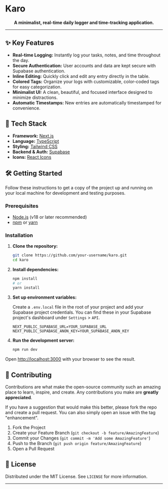 # Karo

<p align="center">
  <strong>A minimalist, real-time daily logger and time-tracking application.</strong>
</p>


---

## ✨ Key Features

-   **Real-time Logging:** Instantly log your tasks, notes, and time throughout the day.
-   **Secure Authentication:** User accounts and data are kept secure with Supabase authentication.
-   **Inline Editing:** Quickly click and edit any entry directly in the table.
-   **Colored Tags:** Organize your logs with customizable, color-coded tags for easy categorization.
-   **Minimalist UI:** A clean, beautiful, and focused interface designed to minimize distractions.
-   **Automatic Timestamps:** New entries are automatically timestamped for convenience.

## 🚀 Tech Stack

-   **Framework:** [Next.js](https://nextjs.org/)
-   **Language:** [TypeScript](https://www.typescriptlang.org/)
-   **Styling:** [Tailwind CSS](https://tailwindcss.com/)
-   **Backend & Auth:** [Supabase](https://supabase.io/)
-   **Icons:** [React Icons](https://react-icons.github.io/react-icons/)

## 🛠️ Getting Started

Follow these instructions to get a copy of the project up and running on your local machine for development and testing purposes.

### Prerequisites

-   [Node.js](https://nodejs.org/en/) (v18 or later recommended)
-   [npm](https://www.npmjs.com/) or [yarn](https://yarnpkg.com/)

### Installation

1.  **Clone the repository:**
    ```bash
    git clone https://github.com/your-username/karo.git
    cd karo
    ```

2.  **Install dependencies:**
    ```bash
    npm install
    # or
    yarn install
    ```

3.  **Set up environment variables:**

    Create a `.env.local` file in the root of your project and add your Supabase project credentials. You can find these in your Supabase project's dashboard under `Settings` > `API`.

    ```env
    NEXT_PUBLIC_SUPABASE_URL=YOUR_SUPABASE_URL
    NEXT_PUBLIC_SUPABASE_ANON_KEY=YOUR_SUPABASE_ANON_KEY
    ```

4.  **Run the development server:**
    ```bash
    npm run dev
    ```

Open [http://localhost:3000](http://localhost:3000) with your browser to see the result.

## 🤝 Contributing

Contributions are what make the open-source community such an amazing place to learn, inspire, and create. Any contributions you make are **greatly appreciated**.

If you have a suggestion that would make this better, please fork the repo and create a pull request. You can also simply open an issue with the tag "enhancement".

1.  Fork the Project
2.  Create your Feature Branch (`git checkout -b feature/AmazingFeature`)
3.  Commit your Changes (`git commit -m 'Add some AmazingFeature'`)
4.  Push to the Branch (`git push origin feature/AmazingFeature`)
5.  Open a Pull Request

## 📄 License

Distributed under the MIT License. See `LICENSE` for more information.

---